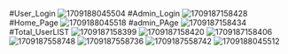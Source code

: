 #User_Login
![1709188045504](https://github.com/ANONDO1250/Health_Care_Management_Online/assets/96665428/33ed21aa-1e22-4ae0-b812-c9c6a412da59)
#Admin_Login
![1709187158428](https://github.com/ANONDO1250/Health_Care_Management_Online/assets/96665428/8f491b45-7edb-40ca-8de7-4e26294d5632)
#Home_Page
![1709188045518](https://github.com/ANONDO1250/Health_Care_Management_Online/assets/96665428/71a0811e-ba61-4cd5-b694-17c6f8bc91dd)
#admin_PAge
![1709187158434](https://github.com/ANONDO1250/Health_Care_Management_Online/assets/96665428/4fe17390-b15b-42da-a9f1-cc7254c81379)
#Total_UserLIST
![1709187158399](https://github.com/ANONDO1250/Health_Care_Management_Online/assets/96665428/f3e8a500-7bbe-48b5-8382-966c86e80a60)
![1709187158420](https://github.com/ANONDO1250/Health_Care_Management_Online/assets/96665428/250d478a-e173-4f6d-a7a3-69afa91ce1d7)
![1709187158406](https://github.com/ANONDO1250/Health_Care_Management_Online/assets/96665428/c6b16123-f5ca-42c9-97f5-c4ed0f113365)
![1709187558748](https://github.com/ANONDO1250/Health_Care_Management_Online/assets/96665428/357bb750-73b1-4e27-8fa5-5b85154fe898)
![1709187558736](https://github.com/ANONDO1250/Health_Care_Management_Online/assets/96665428/46743894-3c07-4b13-9bea-b1a8bad3f5f0)
![1709187558742](https://github.com/ANONDO1250/Health_Care_Management_Online/assets/96665428/91832bbc-320b-419e-b47c-a75151f7b33b)
![1709188045512](https://github.com/ANONDO1250/Health_Care_Management_Online/assets/96665428/e56f080c-d8f6-46ff-ad0f-70ec303bd026)
